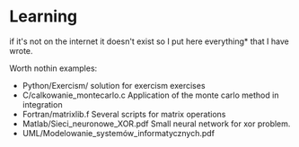 # Learning
if it's not on the internet it doesn't exist so I put here everything* that I have wrote.

Worth nothin examples:
* Python/Exercism/ solution for exercism exercises
* C/calkowanie_montecarlo.c Application of the monte carlo method in integration
* Fortran/matrixlib.f Several scripts for matrix operations
* Matlab/Sieci_neuronowe_XOR.pdf Small neural network for xor problem.
* UML/Modelowanie_systemów_informatycznych.pdf 


